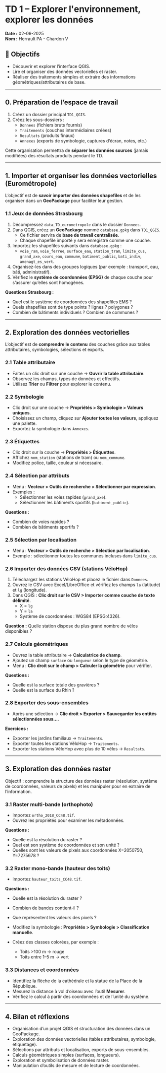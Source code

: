 # TD 1 – Explorer l'environnement, explorer les données

**Date :** 02-09-2025  
**Nom :** Herrault PA - Chardon V

## 🎯 Objectifs
- Découvrir et explorer l’interface QGIS.  
- Lire et organiser des données vectorielles et raster.  
- Réaliser des traitements simples et extraire des informations géométriques/attributaires de base.  

---

## 0. Préparation de l’espace de travail
1. Créez un dossier principal `TD1_QGIS`.  
2. Créez les sous-dossiers :  
   - `Donnees` (fichiers bruts fournis)  
   - `Traitements` (couches intermédiaires créées)  
   - `Resultats` (produits finaux)  
   - `Annexes` (exports de symbologie, captures d’écran, notes, etc.)  

Cette organisation permettra de **séparer les données sources** (jamais modifiées) des résultats produits pendant le TD.  

---
## 1. Importer et organiser les données vectorielles (Eurométropole)

L’objectif est de **savoir importer des données shapefiles** et de les organiser dans un **GeoPackage** pour faciliter leur gestion.

### 1.1 Jeux de données Strasbourg
1. Décompressez `data_TD_eurometropole` dans le dossier `Donnees`.  
2. Dans QGIS, créez un **GeoPackage** nommé `database.gpkg` dans `TD1_QGIS`.  
   - Ce fichier servira de **base de travail centralisée**.  
   - Chaque shapefile importé y sera enregistré comme une couche.  
3. Importez les shapefiles suivants dans `database.gpkg` :  
   - `voie_ram`, `voie_ferree`, `surface_eau`, `station_tram`, `limite_cus`, `grand_axe`, `cours_eau`, `commune`, `batiment_public`, `bati_indiv`, `amenagt_es_vert`.  
4. Organisez-les dans des groupes logiques (par exemple : transport, eau, bâti, administratif).  
5. Vérifiez le **système de coordonnées (EPSG)** de chaque couche pour s’assurer qu’elles sont homogènes.  

**Questions Strasbourg :**  
- Quel est le système de coordonnées des shapefiles EMS ?  
- Quels shapefiles sont de type points ? lignes ? polygones ?  
- Combien de bâtiments individuels ? Combien de communes ?  

---

## 2. Exploration des données vectorielles

L’objectif est de **comprendre le contenu** des couches grâce aux tables attributaires, symbologies, sélections et exports.

### 2.1 Table attributaire
- Faites un clic droit sur une couche → **Ouvrir la table attributaire**.  
- Observez les champs, types de données et effectifs.  
- Utilisez **Trier** ou **Filtrer** pour explorer le contenu.  

### 2.2 Symbologie
- Clic droit sur une couche → **Propriétés > Symbologie > Valeurs uniques**.  
- Choisissez un champ, cliquez sur **Ajouter toutes les valeurs**, appliquez une palette.  
- Exportez la symbologie dans `Annexes`.  

### 2.3 Étiquettes
- Clic droit sur la couche → **Propriétés > Étiquettes**.  
- Affichez `nom_station` (stations de tram) ou `nom_commune`.  
- Modifiez police, taille, couleur si nécessaire.  

### 2.4 Sélection par attributs
- Menu : **Vecteur > Outils de recherche > Sélectionner par expression**.  
- Exemples :  
  - Sélectionner les voies rapides (`grand_axe`).  
  - Sélectionner les bâtiments sportifs (`batiment_public`).  

**Questions :**  
- Combien de voies rapides ?  
- Combien de bâtiments sportifs ?  

### 2.5 Sélection par localisation
- Menu : **Vecteur > Outils de recherche > Sélection par localisation**.  
- Exemple : sélectionner toutes les communes incluses dans `limite_cus`.  

### 2.6 Importer des données CSV (stations VéloHop)
1. Téléchargez les stations VéloHop et placez le fichier dans `Donnees`.  
2. Ouvrez le CSV avec Excel/LibreOffice et vérifiez les champs `la` (latitude) et `lg` (longitude).  
3. Dans QGIS : **Clic droit sur le CSV > Importer comme couche de texte délimité**.  
   - X = `lg`  
   - Y = `la`  
   - Système de coordonnées : WGS84 (EPSG:4326).  

**Question :** Quelle station dispose du plus grand nombre de vélos disponibles ?  

### 2.7 Calculs géométriques
- Ouvrez la table attributaire → **Calculatrice de champ**.  
- Ajoutez un champ `surface` ou `longueur` selon le type de géométrie.  
- Menu : **Clic droit sur le champ > Calculer la géométrie** pour vérifier.  

**Questions :**  
- Quelle est la surface totale des gravières ?  
- Quelle est la surface du Rhin ?  

### 2.8 Exporter des sous-ensembles
- Après une sélection → **Clic droit > Exporter > Sauvegarder les entités sélectionnées sous…**.  

**Exercices :**  
- Exporter les jardins familiaux → `Traitements`.  
- Exporter toutes les stations VéloHop → `Traitements`.  
- Exporter les stations VéloHop avec plus de 10 vélos → `Resultats`.  

---

## 3. Exploration des données raster

Objectif : comprendre la structure des données raster (résolution, système de coordonnées, valeurs de pixels) et les manipuler pour en extraire de l’information.

### 3.1 Raster multi-bande (orthophoto)
- Importez `ortho_2018_CC48.tif`.  
- Ouvrez les propriétés pour examiner les métadonnées.  

**Questions :**  
- Quelle est la résolution du raster ?  
- Quel est son système de coordonnées et son unité ?  
- Quelles sont les valeurs de pixels aux coordonnées X=2050750, Y=7275678 ?  

### 3.2 Raster mono-bande (hauteur des toits)
- Importez `hauteur_toits_CC48.tif`.  

**Questions :**  
- Quelle est la résolution du raster ?  
- Combien de bandes contient-il ?  
- Que représentent les valeurs des pixels ?  

- Modifiez la symbologie : **Propriétés > Symbologie > Classification manuelle**.  
- Créez des classes colorées, par exemple :  
  - Toits >100 m → rouge  
  - Toits entre 1–5 m → vert  

### 3.3 Distances et coordonnées
- Identifiez la flèche de la cathédrale et la statue de la Place de la République.  
- Mesurez la distance à vol d’oiseau avec l’outil **Mesurer**.  
- Vérifiez le calcul à partir des coordonnées et de l’unité du système.  

---

## 4. Bilan et réflexions
- Organisation d’un projet QGIS et structuration des données dans un GeoPackage.  
- Exploration des données vectorielles (tables attributaires, symbologie, étiquetage).  
- Sélections par attributs et localisation, exports de sous-ensembles.  
- Calculs géométriques simples (surfaces, longueurs).  
- Exploration et symbolisation de données raster.  
- Manipulation d’outils de mesure et de lecture de coordonnées.  

